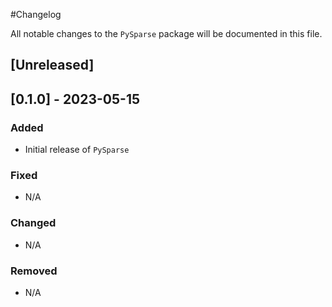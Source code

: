 #Changelog

All notable changes to the `PySparse` package will be documented in this file.

## [Unreleased]

## [0.1.0] - 2023-05-15

### Added
- Initial release of `PySparse`

### Fixed
- N/A

### Changed
- N/A

### Removed
- N/A
